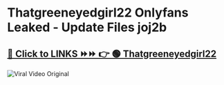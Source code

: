 
 # Thatgreeneyedgirl22 Onlyfans Leaked - Update Files joj2b

## <h2><a href="https://clipsfans.com/Thatgreeneyedgirl22&ref=git">🔗 Click to LINKS ⏩⏩ 👉 🟢 Thatgreeneyedgirl22 </a></h2>

<a href="https://clipsfans.com/Thatgreeneyedgirl22&ref=git" rel="nofollow" data-target="animated-image.originalLink"><img src="https://i.ibb.co.com/xMMVF88/686577567.gif" alt="Viral Video Original" style="max-width: 100%; display: inline-block;" data-target="animated-image.originalImage"></a>

